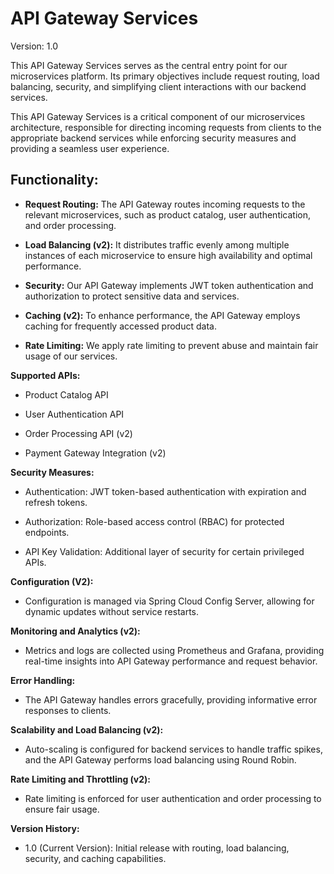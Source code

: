 # API Gateway Services 
Version: 1.0

This API Gateway Services serves as the central entry point for our microservices platform. Its primary
objectives include request routing, load balancing, security, and
simplifying client interactions with our backend services.

This API Gateway Services is a critical component of our
microservices architecture, responsible for directing incoming requests
from clients to the appropriate backend services while enforcing
security measures and providing a seamless user experience.

## Functionality:

-   **Request Routing:** The API Gateway routes incoming requests to the
    relevant microservices, such as product catalog, user
    authentication, and order processing.

-   **Load Balancing (v2):** It distributes traffic evenly among
    multiple instances of each microservice to ensure high availability
    and optimal performance.

-   **Security:** Our API Gateway implements JWT token authentication
    and authorization to protect sensitive data and services.

-   **Caching (v2):** To enhance performance, the API Gateway employs
    caching for frequently accessed product data.

-   **Rate Limiting:** We apply rate limiting to prevent abuse and
    maintain fair usage of our services.

**Supported APIs:**

-   Product Catalog API

-   User Authentication API

-   Order Processing API (v2)

-   Payment Gateway Integration (v2)

**Security Measures:**

-   Authentication: JWT token-based authentication with expiration and
    refresh tokens.

-   Authorization: Role-based access control (RBAC) for protected
    endpoints.

-   API Key Validation: Additional layer of security for certain
    privileged APIs.

**Configuration (V2):**

-   Configuration is managed via Spring Cloud Config Server, allowing
    for dynamic updates without service restarts.

**Monitoring and Analytics (v2):**

-   Metrics and logs are collected using Prometheus and Grafana,
    providing real-time insights into API Gateway performance and
    request behavior.

**Error Handling:**

-   The API Gateway handles errors gracefully, providing informative
    error responses to clients.

**Scalability and Load Balancing (v2):**

-   Auto-scaling is configured for backend services to handle traffic
    spikes, and the API Gateway performs load balancing using Round
    Robin.

**Rate Limiting and Throttling (v2):**

-   Rate limiting is enforced for user authentication and order
    processing to ensure fair usage.

**Version History:**

-   1.0 (Current Version): Initial release with routing, load balancing,
    security, and caching capabilities.
